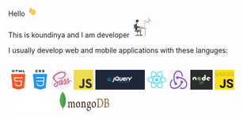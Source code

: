  Hello <img src="images\HI.gif" alt="Hi" width="20" height="20">
<br>
This is koundinya and I am developer <img src="images\Developer.gif" alt="Developer"  width="40" height="40">

I usually develop web and mobile applications with these languges:

<!-- ! languages I'm good in  -->
<br>

<img src="./images/HTML.png" alt="HTML" width="40" height="40"> 
<img src="./images/CSS.png" alt="HTML" width="40" height="40"> 
<img src="./images/SASS.png" alt="HTML" width="40" height="40"> 
<img src="./images/JavaScript.png" alt="HTML" width="40" height="40"> 
<img src="./images/JQUERY.png" alt="HTML" width="100" height="40"> 
<img src="./images/REACT.png" alt="HTML" width="40" height="40"> 
<img src="./images/REDUX.png" alt="HTML" width="40" height="40"> 
<img src="./images/NODE.png" alt="HTML" width="45" height="40"> 
<img src="./images/EXPRESS.png" alt="HTML" width="40" height="40"> 
<img src="./images/FASTIFY.png" alt="HTML" width="100" height="40"> 
<img src="./images/MONGODB.png" alt="HTML" width="100" height="40"> 